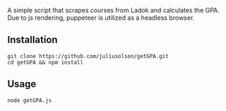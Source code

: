 
A simple script that scrapes courses from Ladok and calculates the GPA. Due to js rendering, puppeteer is utilized as a headless browser.


## Installation

```
git clone https://github.com/juliusolson/getGPA.git
cd getGPA && npm install

```

## Usage

```
node getGPA.js

```
